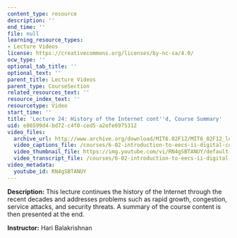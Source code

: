 ```yaml
---
content_type: resource
description: ''
end_time: ''
file: null
learning_resource_types:
- Lecture Videos
license: https://creativecommons.org/licenses/by-nc-sa/4.0/
ocw_type: ''
optional_tab_title: ''
optional_text: ''
parent_title: Lecture Videos
parent_type: CourseSection
related_resources_text: ''
resource_index_text: ''
resourcetype: Video
start_time: ''
title: 'Lecture 24: History of the Internet cont''d, Course Summary'
uid: e86599d4-bd72-c4f0-ced5-a2efe6975312
video_files:
  archive_url: http://www.archive.org/download/MIT6.02F12/MIT6_02F12_lec24_300k.mp4
  video_captions_file: /courses/6-02-introduction-to-eecs-ii-digital-communication-systems-fall-2012/6ab72eb45a425bdca6c4193c5f4f7597_RN4gSBTANUY.vtt
  video_thumbnail_file: https://img.youtube.com/vi/RN4gSBTANUY/default.jpg
  video_transcript_file: /courses/6-02-introduction-to-eecs-ii-digital-communication-systems-fall-2012/5bd1616af13713678939933899f2b113_RN4gSBTANUY.pdf
video_metadata:
  youtube_id: RN4gSBTANUY
---
```


**Description:** This lecture continues the history of the Internet through the recent decades and addresses problems such as rapid growth, congestion, service attacks, and security threats. A summary of the course content is then presented at the end.

**Instructor:** Hari Balakrishnan

